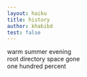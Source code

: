 ```yaml
---
layout: haiku
title: history
author: khabibd
test: false
---
```


warm summer evening<br>
root directory space gone<br>
one hundred percent<br>
